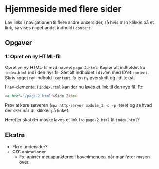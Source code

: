 # Hjemmeside med flere sider

Lav links i navigationen til flere andre undersider, så hvis man klikker på et link, så vises noget andet indhold i `content`.

## Opgaver

### 1: Opret en ny HTML-fil

Opret en ny HTML-fil med navnet `page-2.html`. Kopier alt indholdet fra `index.html` ind i den nye fil. Slet alt indholdet i `div`'en med ID'et `content`. Skriv noget nyt indhold i `content`, fx en ny overskrift og lidt tekst.

I `nav`-elementet i `index.html` kan der nu laves et link til den nye fil. Fx:

```html
<a href="/page-2.html">Side 2</a>
```

Prøv at køre serveren (`npx http-server module_1 -o -p 9999`) og se hvad der sker når du klikker på linket.

Herefter skal der måske laves et link fra `page-2.html` til `index.html`?

## Ekstra
- Flere undersider?
- CSS animationer
  - Fx: animér menupunkterne i hovedmenuen, når man fører musen over.

